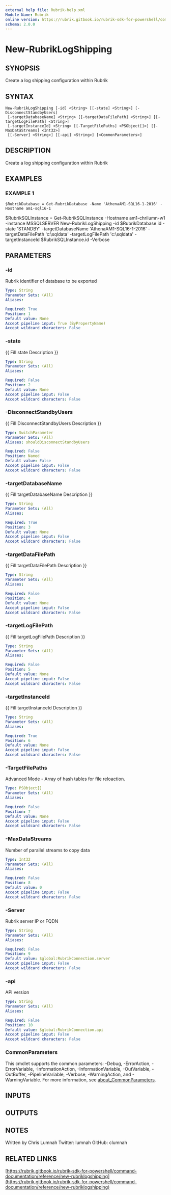 ```yaml
---
external help file: Rubrik-help.xml
Module Name: Rubrik
online version: https://rubrik.gitbook.io/rubrik-sdk-for-powershell/command-documentation/reference/new-rubriklogshipping
schema: 2.0.0
---
```


# New-RubrikLogShipping

## SYNOPSIS
Create a log shipping configuration within Rubrik

## SYNTAX

```
New-RubrikLogShipping [-id] <String> [[-state] <String>] [-DisconnectStandbyUsers]
 [-targetDatabaseName] <String> [[-targetDataFilePath] <String>] [[-targetLogFilePath] <String>]
 [-targetInstanceId] <String> [[-TargetFilePaths] <PSObject[]>] [[-MaxDataStreams] <Int32>]
 [[-Server] <String>] [[-api] <String>] [<CommonParameters>]
```

## DESCRIPTION
Create a log shipping configuration within Rubrik

## EXAMPLES

### EXAMPLE 1
```
$RubrikDatabase = Get-RubrikDatabase -Name 'AthenaAM1-SQL16-1-2016' -Hostname am1-sql16-1
```

$RubrikSQLInstance = Get-RubrikSQLInstance -Hostname am1-chrilumn-w1 -instance MSSQLSERVER
New-RubrikLogShipping -id $RubrikDatabase.id -state 'STANDBY' -targetDatabaseName 'AthenaAM1-SQL16-1-2016' -targetDataFilePath 'c:\sqldata' -targetLogFilePath 'c:\sqldata' -targetInstanceId $RubrikSQLInstance.id -Verbose

## PARAMETERS

### -id
Rubrik identifier of database to be exported

```yaml
Type: String
Parameter Sets: (All)
Aliases:

Required: True
Position: 1
Default value: None
Accept pipeline input: True (ByPropertyName)
Accept wildcard characters: False
```

### -state
{{ Fill state Description }}

```yaml
Type: String
Parameter Sets: (All)
Aliases:

Required: False
Position: 2
Default value: None
Accept pipeline input: False
Accept wildcard characters: False
```

### -DisconnectStandbyUsers
{{ Fill DisconnectStandbyUsers Description }}

```yaml
Type: SwitchParameter
Parameter Sets: (All)
Aliases: shouldDisconnectStandbyUsers

Required: False
Position: Named
Default value: False
Accept pipeline input: False
Accept wildcard characters: False
```

### -targetDatabaseName
{{ Fill targetDatabaseName Description }}

```yaml
Type: String
Parameter Sets: (All)
Aliases:

Required: True
Position: 3
Default value: None
Accept pipeline input: False
Accept wildcard characters: False
```

### -targetDataFilePath
{{ Fill targetDataFilePath Description }}

```yaml
Type: String
Parameter Sets: (All)
Aliases:

Required: False
Position: 4
Default value: None
Accept pipeline input: False
Accept wildcard characters: False
```

### -targetLogFilePath
{{ Fill targetLogFilePath Description }}

```yaml
Type: String
Parameter Sets: (All)
Aliases:

Required: False
Position: 5
Default value: None
Accept pipeline input: False
Accept wildcard characters: False
```

### -targetInstanceId
{{ Fill targetInstanceId Description }}

```yaml
Type: String
Parameter Sets: (All)
Aliases:

Required: True
Position: 6
Default value: None
Accept pipeline input: False
Accept wildcard characters: False
```

### -TargetFilePaths
Advanced Mode - Array of hash tables for file reloaction.

```yaml
Type: PSObject[]
Parameter Sets: (All)
Aliases:

Required: False
Position: 7
Default value: None
Accept pipeline input: False
Accept wildcard characters: False
```

### -MaxDataStreams
Number of parallel streams to copy data

```yaml
Type: Int32
Parameter Sets: (All)
Aliases:

Required: False
Position: 8
Default value: 0
Accept pipeline input: False
Accept wildcard characters: False
```

### -Server
Rubrik server IP or FQDN

```yaml
Type: String
Parameter Sets: (All)
Aliases:

Required: False
Position: 9
Default value: $global:RubrikConnection.server
Accept pipeline input: False
Accept wildcard characters: False
```

### -api
API version

```yaml
Type: String
Parameter Sets: (All)
Aliases:

Required: False
Position: 10
Default value: $global:RubrikConnection.api
Accept pipeline input: False
Accept wildcard characters: False
```

### CommonParameters
This cmdlet supports the common parameters: -Debug, -ErrorAction, -ErrorVariable, -InformationAction, -InformationVariable, -OutVariable, -OutBuffer, -PipelineVariable, -Verbose, -WarningAction, and -WarningVariable. For more information, see [about_CommonParameters](http://go.microsoft.com/fwlink/?LinkID=113216).

## INPUTS

## OUTPUTS

## NOTES
Written by Chris Lumnah
Twitter: lumnah
GitHub: clumnah

## RELATED LINKS

[https://rubrik.gitbook.io/rubrik-sdk-for-powershell/command-documentation/reference/new-rubriklogshipping](https://rubrik.gitbook.io/rubrik-sdk-for-powershell/command-documentation/reference/new-rubriklogshipping)

